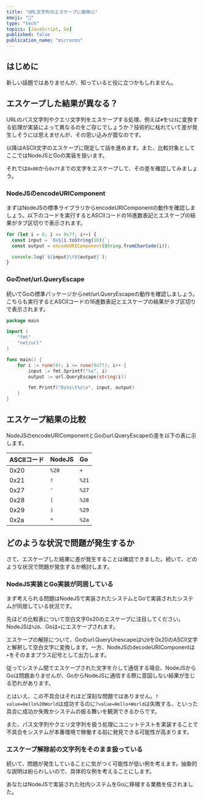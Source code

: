 ```yaml
---
title: "URL文字列のエスケープに御用心"
emoji: "🔖"
type: "tech"
topics: [JavaScript, Go]
published: false
publication_name: "microcms"
---
```

## はじめに

新しい話題ではありませんが、知っていると役に立つかもしれません。

## エスケープした結果が異なる？

URLのパス文字列やクエリ文字列をエスケープする処理、例えば`#`を`%23`に変換する処理が実装によって異なるのをご存じでしょうか？技術的に枯れていて差が発生しそうには思えませんが、その思い込みが罠なのです。

以降はASCII文字のエスケープに限定して話を進めます。また、比較対象としてここではNodeJSとGoの実装を扱います。

それでは`0x00`から`0x7f`までの文字をエスケープして、その差を確認してみましょう。

### NodeJSのencodeURIComponent

まずはNodeJSの標準ライブラリからencodeURIComponentの動作を確認しましょう。以下のコードを実行するとASCIIコードの16進数表記とエスケープの結果がタブ区切りで表示されます。

```js
for (let i = 0; i <= 0x7f; i++) {
  const input = `0x${i.toString(16)}`;
  const output = encodeURIComponent(String.fromCharCode(i));

  console.log(`${input}\t${output}`);
}
```

### Goのnet/url.QueryEscape

続いてGoの標準パッケージからnet/url.QueryEscapeの動作を確認しましょう。こちらも実行するとASCIIコードの16進数表記とエスケープの結果がタブ区切りで表示されます。

```go
package main

import (
	"fmt"
	"net/url"
)

func main() {
	for i := rune(0); i <= rune(0x7f); i++ {
		input := fmt.Sprintf("%x", i)
		output := url.QueryEscape(string(i))

		fmt.Printf("0x%s\t%s\n", input, output)
	}
}
```

## エスケープ結果の比較

NodeJSのencodeURIComponentとGoのurl.QueryEscapeの差を以下の表に示します。

| ASCIIコード | NodeJS | Go |
|:---|:---|:---|
| 0x20 | `%20` | `+` |
| 0x21 | `!` | `%21` |
| 0x27 | `'` | `%27` |
| 0x28 | `(` | `%28` |
| 0x29 | `)` | `%29` |
| 0x2a | `*` | `%2a` |

## どのような状況で問題が発生するか

さて、エスケープした結果に差が発生することは確認できました。続いて、どのような状況で問題が発生するか検討します。

### NodeJS実装とGo実装が同居している

まず考えられる問題はNodeJSで実装されたシステムとGoで実装されたシステムが同居している状況です。

先ほどの比較表について空白文字0x20のエスケープに注目してください。NodeJSは`%20`、Goは`+`にエスケープされます。

エスケープの解除について、Goのurl.QueryUnescapeは`%20`を0x20のASCII文字と解釈して空白文字に変換します。一方、NodeJSのdecodeURIComponentは`+`をそのままプラス記号として出力します。

従ってシステム間でエスケープされた文字を介して通信する場合、NodeJSからGoは問題ありませんが、GoからNodeJSに通信する際に意図しない結果が生じる恐れがあります。

とはいえ、この不具合はそれほど深刻な問題ではありません。`?value=Hello%20World`は成功するのに`?value=Hello+World`は失敗する、といった具合に成功か失敗かシステムの振る舞いを観測できるからです。

また、パス文字列やクエリ文字列を扱う処理にユニットテストを実装することで不具合をシステムが本番環境で稼働する前に発見できる可能性が高まります。

### エスケープ解除前の文字列をそのまま扱っている

続いて、問題が発生していることに気がつく可能性が低い例を考えます。抽象的な説明は紛らわしいので、具体的な例を考えることにします。

あなたはNodeJSで実装された社内システムをGoに移植する業務を任されました。

```js

```
